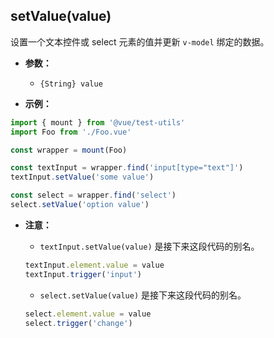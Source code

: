 ## setValue(value)

设置一个文本控件或 select 元素的值并更新 `v-model` 绑定的数据。

- **参数：**
  - `{String} value`

- **示例：**

```js
import { mount } from '@vue/test-utils'
import Foo from './Foo.vue'

const wrapper = mount(Foo)

const textInput = wrapper.find('input[type="text"]')
textInput.setValue('some value')

const select = wrapper.find('select')
select.setValue('option value')
```

- **注意：**

  - `textInput.setValue(value)` 是接下来这段代码的别名。

  ```js
  textInput.element.value = value
  textInput.trigger('input')
  ```

  - `select.setValue(value)` 是接下来这段代码的别名。

  ```js
  select.element.value = value
  select.trigger('change')
  ```

